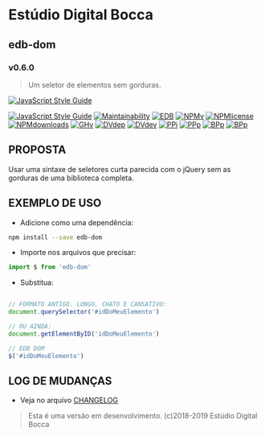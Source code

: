 # Estúdio Digital Bocca

## edb-dom

### v0.6.0

> Um seletor de elementos sem gorduras.

[![JavaScript Style Guide](https://cdn.rawgit.com/standard/standard/master/badge.svg)](https://github.com/standard/standard)

[![JavaScript Style Guide](https://badgen.net/badge/code%20style/standard/yellow)](https://standardjs.com)
[![Maintainability](https://api.codeclimate.com/v1/badges/30decef694c971b3fc5b/maintainability)](https://codeclimate.com/github/digitalbocca/edb-dom/maintainability)
[![EDB](https://badgen.net/badge/produto/EDB/f19b2c)](https://estudiodigitalbocca.com.br)
[![NPMv](https://badgen.net/npm/v/edb-dom)](https://www.npmjs.com/package/edb-dom)
[![NPMlicense](https://badgen.net/npm/license/edb-dom)](https://www.npmjs.com/package/edb-dom)
[![NPMdownloads](https://badgen.net/npm/dt/edb-dom)](https://www.npmjs.com/package/edb-dom)
[![GHv](https://badgen.net/github/tag/digitalbocca/edb-dom)](https://github.com/digitalbocca/edb-dom)
[![DVdep](https://badgen.net/david/dep/digitalbocca/edb-dom)](https://www.npmjs.com/package/edb-dom)
[![DVdev](https://badgen.net/david/dev/digitalbocca/edb-dom)](https://www.npmjs.com/package/edb-dom)
[![PPi](https://badgen.net/packagephobia/install/edb-dom)](https://www.npmjs.com/package/edb-dom)
[![PPp](https://badgen.net/packagephobia/publish/edb-dom)](https://www.npmjs.com/package/edb-dom)
[![BPp](https://badgen.net/bundlephobia/min/edb-dom)](https://www.npmjs.com/package/edb-dom)
[![BPp](https://badgen.net/bundlephobia/minzip/edb-dom)](https://www.npmjs.com/package/edb-dom)

## PROPOSTA

Usar uma sintaxe de seletores curta parecida com o jQuery sem as gorduras de uma biblioteca completa.

## EXEMPLO DE USO

- Adicione como uma dependência:

```bash
npm install --save edb-dom
```

- Importe nos arquivos que precisar:

```javascript
import $ from 'edb-dom'
```

- Substitua:

```javascript

// FORMATO ANTIGO. LONGO, CHATO E CANSATIVO:
document.querySelector('#idDoMeuElemento')

// OU AINDA:
document.getElementByID('idDoMeuElemento')

// EDB DOM
$('#idDoMeuElemento')

```

## LOG DE MUDANÇAS

- Veja no arquivo [CHANGELOG](CHANGELOG.md)

> Esta é uma versão em desenvolvimento.
> (c)2018-2019 Estúdio Digital Bocca
